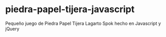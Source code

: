 # piedra-papel-tijera-javascript
Pequeño juego de Piedra Papel Tijera Lagarto Spok hecho en Javascript y jQuery
